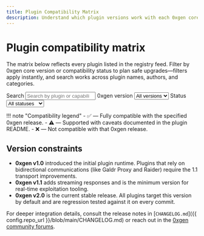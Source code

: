 ```yaml
---
title: Plugin Compatibility Matrix
description: Understand which plugin versions work with each 0xgen core release.
---
```


# Plugin compatibility matrix

The matrix below reflects every plugin listed in the registry feed. Filter by
0xgen core version or compatibility status to plan safe upgrades—filters apply
instantly, and search works across plugin names, authors, and categories.

<div class="plugin-compatibility__toolbar">
  <label class="plugin-compatibility__filter">
    <span>Search</span>
    <input type="search" id="compatibility-search" placeholder="Search by plugin or capability" />
  </label>
  <label class="plugin-compatibility__filter">
    <span>0xgen version</span>
    <select id="compatibility-glyph">
      <option value="">All versions</option>
    </select>
  </label>
  <label class="plugin-compatibility__filter">
    <span>Status</span>
    <select id="compatibility-status">
      <option value="">All statuses</option>
      <option value="compatible">Compatible</option>
      <option value="limited">Limited</option>
      <option value="unsupported">Unsupported</option>
    </select>
  </label>
</div>

<div id="plugin-compatibility" class="plugin-compatibility__table-wrapper" data-mdx-component="plugin-compatibility"></div>

!!! note "Compatibility legend"
    - ✅ — Fully compatible with the specified 0xgen release.
    - ⚠️ — Supported with caveats documented in the plugin README.
    - ❌ — Not compatible with that 0xgen release.

## Version constraints

- **0xgen v1.0** introduced the initial plugin runtime. Plugins that rely on
  bidirectional communications (like Galdr Proxy and Raider) require the 1.1
  transport improvements.
- **0xgen v1.1** adds streaming responses and is the minimum version for
  real-time exploitation tooling.
- **0xgen v2.0** is the current stable release. All plugins target this version
  by default and are regression tested against it on every commit.

For deeper integration details, consult the release notes in
[`CHANGELOG.md`]({{ config.repo_url }}/blob/main/CHANGELOG.md) or reach out in
the [0xgen community forums](https://github.com/RowanDark/0xgen/discussions).
